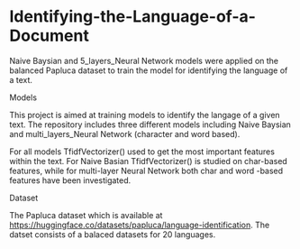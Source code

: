 # Identifying-the-Language-of-a-Document
Naive Baysian and 5_layers_Neural Network models were applied on the balanced Papluca dataset to train the model for identifying the language of a text. 

Models

This project is aimed at training models to identify the langage of a given text. The repository includes three different models including Naive Baysian and multi_layers_Neural Network (character and word based).

For all models TfidfVectorizer() used to get the most important features within the text. For Naive Basian TfidfVectorizer() is studied on char-based features, while for multi-layer Neural Network both char and word -based features have been investigated.

Dataset

The Papluca dataset which is available at https://huggingface.co/datasets/papluca/language-identification. The datset consists of a balaced datasets for 20 languages.

